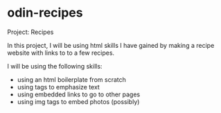 # odin-recipes
Project: Recipes

In this project, I will be using html skills I have gained by making a recipe website with links to to a few recipes. 

I will be using the following skills:
 - using an html boilerplate from scratch
 - using tags to emphasize text
 - using embedded links to go to other pages
 - using img tags to embed photos (possibly)
